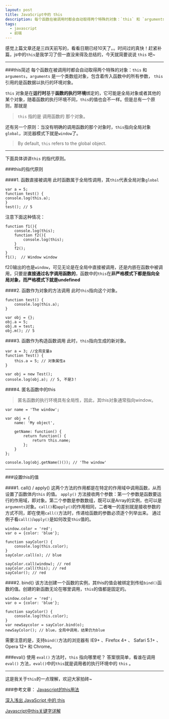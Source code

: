```yaml
---
layout: post
title: JavaScript中的 this
description: 每个函数在被调用时都会自动取得两个特殊的对象：`this` 和 `arguments`，`arguments` 是一个类数组对象，包含着传入函数中的所有参数， `this` 引用的是函数据以执行的环境对象。
tags:
  - javascript
  - 前端
---
```


感觉上篇文章还是三四天前写的，看看日期已经10天了。。时间过的真快！赶紧补篇，js中的`this`是我学习了但一直没来得及总结的，今天就简要说说 `this` 吧~

---

###this简述
每个函数在被调用时都会自动取得两个特殊的对象：`this` 和 `arguments`，`arguments` 是一个类数组对象，包含着传入函数中的所有参数， `this` 引用的是函数据以执行的环境对象。

`this` 对象是在**运行时**基于**函数的执行环境**绑定的，它可能是全局对象或者其他的某个对象，随着函数的执行环境不同，`this`的值也会不一样。但是总有一个原则，那就是

> `this` 指的是 调用函数的 那个对象。

还有另一个原则：当没有明确的调用函数的那个对象时，`this`指向全局对象`global`，浏览器模式下就是`window`了。

> By default, `this` refers to the global object.

---

下面具体讲讲`this` 的指代原则。

###this的指代原则

####1. 函数直接被调用
此时函数属于全局性调用，其`this`代表全局对象`global`

  
    var a = 5;
    function test() {
    console.log(this.a);
    }
    test(); // 5


注意下面这种情况：


    function f1(){
        console.log(this);
        function f2(){
            console.log(this);
        }
        f2();
    }
    f1();  // Window window
    

f2()输出的也是`window`，可见无论是在全局中直接被调用，还是内嵌在函数中被调用，只要是**直接通过名字调用函数的**，函数中的`this`在**非严格模式下都是指向全局对象，而严格模式下就是undefined**

####2. 函数作为对象的方法调用
此时`this`指向这个对象。


    function test() {
        console.log(this.a);
    }

    var obj = {};
    obj.a = 5;
    obj.m = test;
    obj.m(); // 5


####3. 函数作为构造函数调用
此时，`this`指向生成的新对象。


    var a = 3; //全局变量a
    function Test() {
        this.a = 5; // 对象属性a
    }
    
    var obj = new Test();
    console.log(obj.a); // 5, 不是3！


####4. 匿名函数中的this

>匿名函数的执行环境具有全局性，因此，其this对象通常指向window。

~~~
var name = 'The window';

var obj = {
    name: 'My object',
    
    getName: function() {
        return function() {
            return this.name;
        };
    }
};

console.log(obj.getName()()); // 'The window'
~~~

---

###设置this的值

####1. call() / apply()
这两个方法的作用都是在特定的作用域中调用函数，从而设置了函数体内`this` 的值。
`apply()` 方法接收两个参数：第一个参数是函数要运行的作用域，即对象。第二个参数是参数数组，既可以是Array的实例，也可以是`arguments`对象。`call()`和`apply()`的作用相同，二者唯一的差别就是接收参数的方式不同，即在使用`call()`方法时，传递给函数的参数必须逐个列举出来。
通过例子看`call()`/`apply()`是如何改变`this`值的。

~~~
window.color = 'red';
var o = {color: 'blue'};

function sayColor() {
    console.log(this.color);
}
sayColor.call(o); // blue

sayColor.call(window); // red
sayColor.call(this); // red
sayColor(); // red
~~~

####2. bind()
该方法创建一个函数的实例，其this的值会被绑定到传给`bind()`函数的值。创建的新函数无论在哪里调用，`this`的值都是固定的。

~~~
window.color = 'red';
var o = {color: 'blue'};

function sayColor() {
    console.log(this.color);
}
var newSaycolor = sayColor.bind(o);
newSayColor(); // blue，全局中调用，结果仍为blue
~~~

需要注意的是，支持`bind()`方法的浏览器有 IE9+ 、Firefox 4+ 、 Safari 5.1+ 、 Opera 12+ 和 Chrome。

###eval()
使用 `eval()` 方法时，`this` 指向哪里呢？
答案很简单，看谁在调用 `eval()` 方法，`eval()`中的`this`就是调用者的执行环境中的 `this` 。

---

这是我关于`this`的一点理解，欢迎大家拍砖~

###参考文章：
[Javascript的this用法][1]

[深入浅出 JavaScript 中的 this][2]

[Javascript中this关键字详解][3]


  [1]: http://www.ruanyifeng.com/blog/2010/04/using_this_keyword_in_javascript.html
  [2]: http://www.ibm.com/developerworks/cn/web/1207_wangqf_jsthis/index.html
  [3]: http://www.cnblogs.com/justany/archive/2012/11/01/the_keyword_this_in_javascript.html